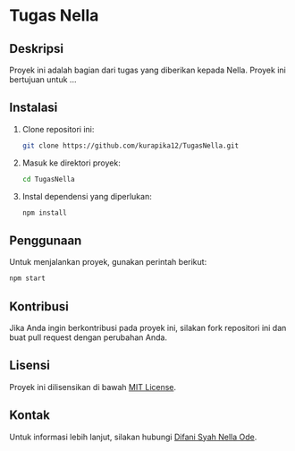 # Tugas Nella

## Deskripsi
Proyek ini adalah bagian dari tugas yang diberikan kepada Nella. Proyek ini bertujuan untuk ...

## Instalasi
1. Clone repositori ini:
    ```bash
    git clone https://github.com/kurapika12/TugasNella.git
    ```
2. Masuk ke direktori proyek:
    ```bash
    cd TugasNella
    ```
3. Instal dependensi yang diperlukan:
    ```bash
    npm install
    ```

## Penggunaan
Untuk menjalankan proyek, gunakan perintah berikut:
```bash
npm start
```

## Kontribusi
Jika Anda ingin berkontribusi pada proyek ini, silakan fork repositori ini dan buat pull request dengan perubahan Anda.

## Lisensi
Proyek ini dilisensikan di bawah [MIT License](LICENSE).

## Kontak
Untuk informasi lebih lanjut, silakan hubungi [Difani Syah Nella Ode](https://www.instagram.com/difani_ode/).